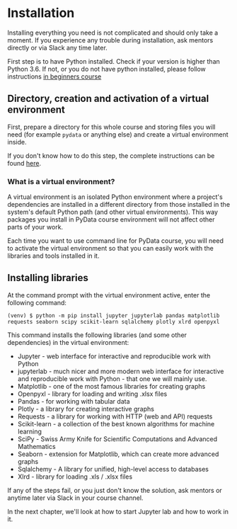 # Installation

Installing everything you need is not complicated and should only take a moment. If you experience any trouble during installation, ask mentors directly or via Slack any time later. 

First step is to have Python installed. Check if your version is higher than Python 3.6. If not, or you do not have python installed, please follow instructions [in beginners course](https://pyladiesvienna.pythonanywhere.com/2022/pyladies-en-vienna-2022-data-science/beginners-en/install_vienna/)


## Directory, creation and activation of a virtual environment

First, prepare a directory for this whole course and storing files you will need
(for example `pydata` or anything else) and create a virtual environment inside.

If you don't know how to do this step, the complete instructions can be found [here](virtual_environment.md).

### What is a virtual environment? 

A virtual environment is an isolated Python environment where a project's dependencies are installed in a different directory from those installed in the system's default Python path (and other virtual environments). This way packages you install in PyData course environment will not affect other parts of your work.

Each time you want to use command line for PyData course, you will need to activate the virtual environment so that you can easily work with the libraries and tools installed in it.


## Installing libraries

At the command prompt with the virtual environment active, enter the following command:

```shell
(venv) $ python -m pip install jupyter jupyterlab pandas matplotlib requests seaborn scipy scikit-learn sqlalchemy plotly xlrd openpyxl
```

This command installs the following libraries (and some other dependencies) in the virtual environment:

* Jupyter - web interface for interactive and reproducible work with Python
* jupyterlab - much nicer and more modern web interface for interactive and reproducible work with Python - that one we will mainly use.
* Matplotlib - one of the most famous libraries for creating graphs
* Openpyxl - library for loading and writing .xlsx files
* Pandas - for working with tabular data
* Plotly - a library for creating interactive graphs
* Requests - a library for working with HTTP (web and API) requests
* Scikit-learn - a collection of the best known algorithms for machine learning
* SciPy - Swiss Army Knife for Scientific Computations and Advanced Mathematics
* Seaborn - extension for Matplotlib, which can create more advanced graphs
* Sqlalchemy - A library for unified, high-level access to databases
* Xlrd - library for loading .xls / .xlsx files

If any of the steps fail, or you just don't know the solution, ask mentors or anytime later via Slack in your course channel. 

In the next chapter, we'll look at how to start Jupyter lab and how to work in it.
